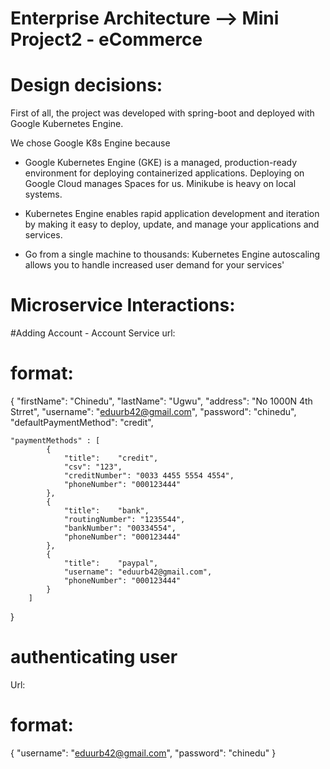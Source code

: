 # Enterprise Architecture --> Mini Project2 - eCommerce

# Design decisions:
First of all, the project was developed with spring-boot 
and deployed with Google Kubernetes Engine.

We chose Google K8s Engine because 
 - Google Kubernetes Engine (GKE) is a managed, 
 production-ready environment for deploying containerized applications.
    Deploying on Google Cloud manages Spaces for us. Minikube is heavy on local systems.
    
 - Kubernetes Engine enables rapid application development and iteration by making it easy to deploy,
  update, and manage your applications and services.
  
 - Go from a single machine to thousands: Kubernetes Engine autoscaling 
  allows you to handle increased user demand for your services'

# Microservice Interactions: 

#Adding Account - Account Service
url: 
# format:
{
	"firstName": "Chinedu",
	"lastName": "Ugwu",
	"address": "No 1000N 4th Strret",
	"username": "eduurb42@gmail.com",
	"password": "chinedu",
	"defaultPaymentMethod": "credit",
	
	"paymentMethods" : [
			{
				"title":	"credit",
				"csv": "123",
				"creditNumber": "0033 4455 5554 4554",
				"phoneNumber": "000123444"
			},
			{
				"title":	"bank",
				"routingNumber": "1235544",
				"bankNumber": "00334554",
				"phoneNumber": "000123444"
			},
			{
				"title":	"paypal",
				"username": "eduurb42@gmail.com",
				"phoneNumber": "000123444"
			}
		]
}

# authenticating user
Url: 
# format:
{
  "username": "eduurb42@gmail.com",
  "password": "chinedu"
}



